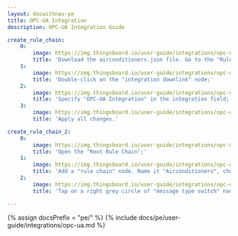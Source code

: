 ```yaml
---
layout: docwithnav-pe
title: OPC-UA Integration
description: OPC-UA Integration Guide

create_rule_chain:
    0:
        image: https://img.thingsboard.io/user-guide/integrations/opc-ua/opc-ua-rule-chain-1.png
        title: 'Download the airconditioners.json file. Go to the "Rule Chains" page. To import this JSON file, click the "+" icon in the upper right corner of the screen and select the "Import rule chain";'
    1:
        image: https://img.thingsboard.io/user-guide/integrations/opc-ua/opc-ua-rule-chain-2.png
        title: 'Double-click on the "integration downlink" node;'
    2:
        image: https://img.thingsboard.io/user-guide/integrations/opc-ua/opc-ua-rule-chain-3.png
        title: 'Specify "OPC-UA Integration" in the integration field;'
    3:
        image: https://img.thingsboard.io/user-guide/integrations/opc-ua/opc-ua-rule-chain-4.png
        title: 'Apply all changes.'

create_rule_chain_2:
    0:
        image: https://img.thingsboard.io/user-guide/integrations/opc-ua/opc-ua-rule-chain-5.png
        title: 'Open the "Root Rule Chain";'
    1:
        image: https://img.thingsboard.io/user-guide/integrations/opc-ua/opc-ua-rule-chain-7.png
        title: 'Add a "rule chain" node. Name it "Airconditioners", choose our "Airconditioners" rule chain and click "Add";'
    2:
        image: https://img.thingsboard.io/user-guide/integrations/opc-ua/opc-ua-rule-chain-8.png
        title: 'Tap on a right grey circle of "message type switch" node and drag this circle to left side of "rule chain" node. Here, select "Attributes Updated", "Post telemetry" and "RPC Request to Device". Then tap "Add" and save rule chain.'

---
```

{% assign docsPrefix = "pe/" %}
{% include docs/pe/user-guide/integrations/opc-ua.md %}
